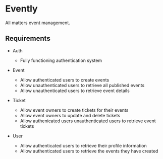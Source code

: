 # Evently

All matters event management.

## Requirements

-   Auth

    -   Fully functioning authentication system

-   Event

    -   Allow authenticated users to create events
    -   Allow unauthenticated users to retrieve all published events
    -   Allow unauthenticated users to retrieve event details

-   Ticket

    -   Allow event owners to create tickets for their events
    -   Allow event owners to update and delete tickets
    -   Allow authenicated users unauthenticated users to retrieve event tickets

-   User
    -   Allow authenticated users to retrieve their profile information
    -   Allow authenticated users to retrieve the events they have created
